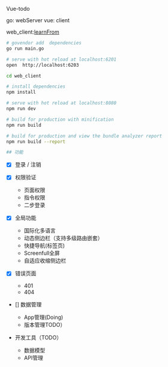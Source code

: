 Vue-todo

go: webServer
vue: client

web_client:[learnFrom](https://github.com/PanJiaChen/vue-element-admin/blob/master/README.zh-CN.md)

``` bash
# govendor add  dependencies
go run main.go

# serve with hot reload at localhost:6201
open  http://localhost:6203 

cd web_client

# install dependencies
npm install

# serve with hot reload at localhost:8080
npm run dev

# build for production with minification
npm run build

# build for production and view the bundle analyzer report
npm run build --report

## 功能

```
- [x] 登录 / 注销

- [x] 权限验证
  - 页面权限
  - 指令权限
  - 二步登录


- [x] 全局功能
  - 国际化多语言
  - 动态侧边栏（支持多级路由嵌套）
  - 快捷导航(标签页)
  - Screenfull全屏
  - 自适应收缩侧边栏


- [x] 错误页面
  - 401
  - 404

- [] 数据管理
  - App管理(Doing)
  - 版本管理TODO）

- 开发工具（TODO）
  - 数据模型
  - API管理

```










